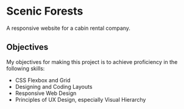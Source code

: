 # Scenic Forests
A responsive website for a cabin rental company.

## Objectives
My objectives for making this project is to achieve proficiency in the following skills:
- CSS Flexbox and Grid
- Designing and Coding Layouts
- Responsive Web Design
- Principles of UX Design, especially Visual Hierarchy
